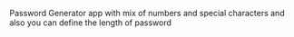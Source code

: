 Password Generator app with mix of numbers and special characters and also you can define the length of password
